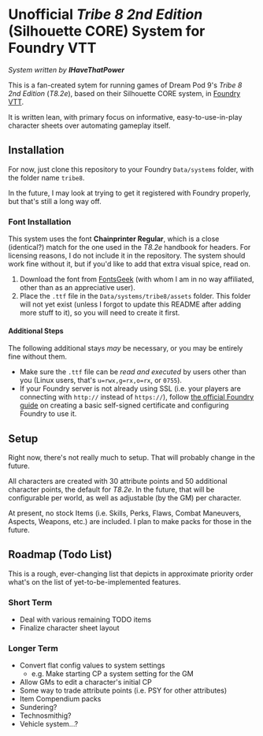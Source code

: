 # Unofficial _Tribe 8 2nd Edition_ (Silhouette CORE) System for Foundry VTT

_System written by **IHaveThatPower**_

This is a fan-created sytem for running games of Dream Pod 9's *Tribe 8 2nd Edition* (*T8.2e*), based on their Silhouette CORE system, in [Foundry VTT](https://foundryvtt.com).

It is written lean, with primary focus on informative, easy-to-use-in-play character sheets over automating gameplay itself.

## Installation

For now, just clone this repository to your Foundry `Data/systems` folder, with the folder name `tribe8`.

In the future, I may look at trying to get it registered with Foundry properly, but that's still a long way off.

### Font Installation

This system uses the font **Chainprinter Regular**, which is a close (identical?) match for the one used in the *T8.2e* handbook for headers. For licensing reasons, I do not include it in the repository. The system should work fine without it, but if you'd like to add that extra visual spice, read on.

1. Download the font from [FontsGeek](https://fontsgeek.com/fonts/Chainprinter-Regular) (with whom I am in no way affiliated, other than as an appreciative user).
2. Place the `.ttf` file in the `Data/systems/tribe8/assets` folder. This folder will not yet exist (unless I forgot to update this README after adding more stuff to it), so you will need to create it first.

#### Additional Steps

The following additional stays _may_ be necessary, or you may be entirely fine without them.

* Make sure the `.ttf` file can be _read and executed_ by users other than you (Linux users, that's `u=rwx,g=rx,o=rx`, or `0755`).
* If your Foundry server is not already using SSL (i.e. your players are connecting with `http://` instead of `https://`), follow [the official Foundry guide](https://foundryvtt.com/article/ssl/) on creating a basic self-signed certificate and configuring Foundry to use it.

## Setup

Right now, there's not really much to setup. That will probably change in the future.

All characters are created with 30 attribute points and 50 additional character points, the default for *T8.2e*. In the future, that will be configurable per world, as well as adjustable (by the GM) per character.

At present, no stock Items (i.e. Skills, Perks, Flaws, Combat Maneuvers, Aspects, Weapons, etc.) are included. I plan to make packs for those in the future.

## Roadmap (Todo List)

This is a rough, ever-changing list that depicts in approximate priority order what's on the list of yet-to-be-implemented features.

### Short Term
- Deal with various remaining TODO items
- Finalize character sheet layout

### Longer Term
- Convert flat config values to system settings
  - e.g. Make starting CP a system setting for the GM
- Allow GMs to edit a character's initial CP
- Some way to trade attribute points (i.e. PSY for other attributes)
- Item Compendium packs
- Sundering?
- Technosmithig?
- Vehicle system...?
